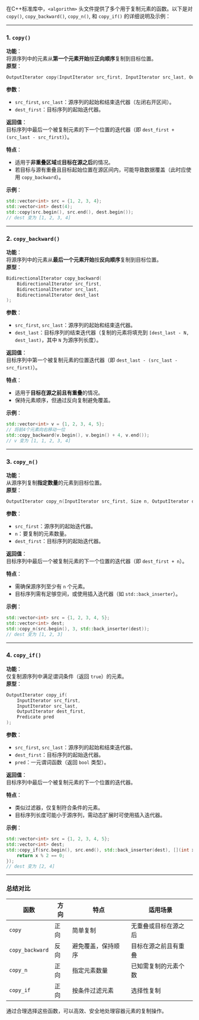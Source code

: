 

在C++标准库中，`<algorithm>` 头文件提供了多个用于复制元素的函数。以下是对 `copy()`, `copy_backward()`, `copy_n()`, 和 `copy_if()` 的详细说明及示例：

---

### 1. `copy()`
**功能**：  
将源序列中的元素从**第一个元素开始**按**正向顺序**复制到目标位置。  
**原型**：  
```cpp
OutputIterator copy(InputIterator src_first, InputIterator src_last, OutputIterator dest_first);
```
**参数**：
- `src_first`, `src_last`：源序列的起始和结束迭代器（左闭右开区间）。
- `dest_first`：目标序列的起始迭代器。

**返回值**：  
目标序列中最后一个被复制元素的下一个位置的迭代器（即 `dest_first + (src_last - src_first)`）。

**特点**：
- 适用于**非重叠区域**或**目标在源之后**的情况。
- 若目标与源有重叠且目标起始位置在源区间内，可能导致数据覆盖（此时应使用 `copy_backward`）。

**示例**：
```cpp
std::vector<int> src = {1, 2, 3, 4};
std::vector<int> dest(4);
std::copy(src.begin(), src.end(), dest.begin());
// dest 变为 [1, 2, 3, 4]
```

---

### 2. `copy_backward()`
**功能**：  
将源序列中的元素从**最后一个元素开始**按**反向顺序**复制到目标位置。  
**原型**：  
```cpp
BidirectionalIterator copy_backward(
    BidirectionalIterator src_first, 
    BidirectionalIterator src_last, 
    BidirectionalIterator dest_last
);
```
**参数**：
- `src_first`, `src_last`：源序列的起始和结束迭代器。
- `dest_last`：目标序列的结束迭代器（复制的元素将填充到 `[dest_last - N, dest_last)`，其中 `N` 为源序列长度）。

**返回值**：  
目标序列中第一个被复制元素的位置迭代器（即 `dest_last - (src_last - src_first)`）。

**特点**：
- 适用于**目标在源之前且有重叠**的情况。
- 保持元素顺序，但通过反向复制避免覆盖。

**示例**：
```cpp
std::vector<int> v = {1, 2, 3, 4, 5};
// 将前4个元素向右移动一位
std::copy_backward(v.begin(), v.begin() + 4, v.end());
// v 变为 [1, 1, 2, 3, 4]
```

---

### 3. `copy_n()`
**功能**：  
从源序列复制**指定数量**的元素到目标位置。  
**原型**：  
```cpp
OutputIterator copy_n(InputIterator src_first, Size n, OutputIterator dest_first);
```
**参数**：
- `src_first`：源序列的起始迭代器。
- `n`：要复制的元素数量。
- `dest_first`：目标序列的起始迭代器。

**返回值**：  
目标序列中最后一个被复制元素的下一个位置的迭代器（即 `dest_first + n`）。

**特点**：
- 需确保源序列至少有 `n` 个元素。
- 目标序列需有足够空间，或使用插入迭代器（如 `std::back_inserter`）。

**示例**：
```cpp
std::vector<int> src = {1, 2, 3, 4, 5};
std::vector<int> dest;
std::copy_n(src.begin(), 3, std::back_inserter(dest));
// dest 变为 [1, 2, 3]
```

---

### 4. `copy_if()`
**功能**：  
仅复制源序列中满足谓词条件（返回 `true`）的元素。  
**原型**：  
```cpp
OutputIterator copy_if(
    InputIterator src_first, 
    InputIterator src_last, 
    OutputIterator dest_first, 
    Predicate pred
);
```
**参数**：
- `src_first`, `src_last`：源序列的起始和结束迭代器。
- `dest_first`：目标序列的起始迭代器。
- `pred`：一元谓词函数（返回 `bool` 类型）。

**返回值**：  
目标序列中最后一个被复制元素的下一个位置的迭代器。

**特点**：
- 类似过滤器，仅复制符合条件的元素。
- 目标序列长度可能小于源序列，需动态扩展时可使用插入迭代器。

**示例**：
```cpp
std::vector<int> src = {1, 2, 3, 4, 5};
std::vector<int> dest;
std::copy_if(src.begin(), src.end(), std::back_inserter(dest), [](int x) {
    return x % 2 == 0;
});
// dest 变为 [2, 4]
```

---

### 总结对比
| 函数           | 方向   | 特点                          | 适用场景                     |
|----------------|--------|-------------------------------|------------------------------|
| `copy`         | 正向   | 简单复制                      | 无重叠或目标在源之后         |
| `copy_backward`| 反向   | 避免覆盖，保持顺序            | 目标在源之前且有重叠         |
| `copy_n`       | 正向   | 指定元素数量                  | 已知需复制的元素个数         |
| `copy_if`      | 正向   | 按条件过滤元素                | 选择性复制                   |

通过合理选择这些函数，可以高效、安全地处理容器元素的复制操作。